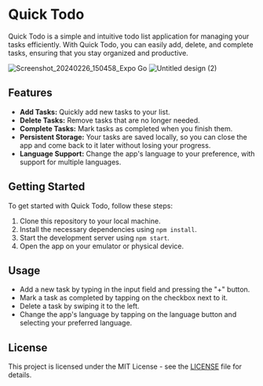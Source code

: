 # Quick Todo

Quick Todo is a simple and intuitive todo list application for managing your tasks efficiently. With Quick Todo, you can easily add, delete, and complete tasks, ensuring that you stay organized and productive.

![Screenshot_20240226_150458_Expo Go](https://github.com/Deadsec19/QuickTodo/assets/90950290/7130646a-56a1-4286-828e-10c76a71a729)
![Untitled design (2)](https://github.com/Deadsec19/QuickTodo/assets/90950290/40e06a39-7436-4dba-8c36-25290233ca46)


## Features

- **Add Tasks:** Quickly add new tasks to your list.
- **Delete Tasks:** Remove tasks that are no longer needed.
- **Complete Tasks:** Mark tasks as completed when you finish them.
- **Persistent Storage:** Your tasks are saved locally, so you can close the app and come back to it later without losing your progress.
- **Language Support:** Change the app's language to your preference, with support for multiple languages.

## Getting Started

To get started with Quick Todo, follow these steps:

1. Clone this repository to your local machine.
2. Install the necessary dependencies using `npm install`.
3. Start the development server using `npm start`.
4. Open the app on your emulator or physical device.

## Usage

- Add a new task by typing in the input field and pressing the "+" button.
- Mark a task as completed by tapping on the checkbox next to it.
- Delete a task by swiping it to the left.
- Change the app's language by tapping on the language button and selecting your preferred language.

## License

This project is licensed under the MIT License - see the [LICENSE](LICENSE) file for details.
